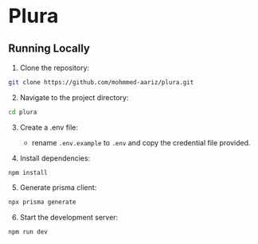 <h1 style="font-size: 40px;">Plura</h1>

## Running Locally

1. Clone the repository:

```bash
git clone https://github.com/mohmmed-aariz/plura.git
```

2. Navigate to the project directory:

```bash
cd plura
```

3. Create a .env file:

   - rename `.env.example` to `.env` and copy the credential file provided.

4. Install dependencies:

```bash
npm install
```

5. Generate prisma client:

```bash
npx prisma generate
```

6. Start the development server:

```bash
npm run dev
```

